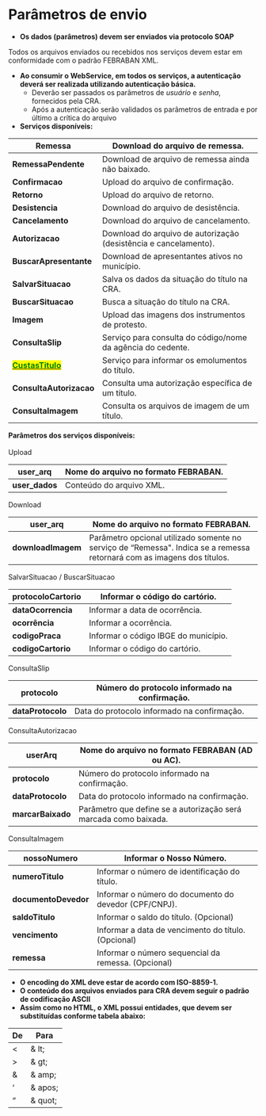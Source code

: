 # Parâmetros de envio

* **Os dados (parâmetros) devem ser enviados via protocolo SOAP**

Todos os arquivos enviados ou recebidos nos serviços devem estar em conformidade com o padrão FEBRABAN XML.

* **Ao consumir o WebService, em todos os serviços, a autenticação deverá ser realizada utilizando autenticação básica.**
  * Deverão ser passados os parâmetros de _usuário_ e _senha_, fornecidos pela CRA.
  * Após a autenticação serão validados os parâmetros de entrada e por último a crítica do arquivo
* **Serviços disponíveis:**

| **Remessa**                                                                                                                                                                                                                                                                                                                          | Download do arquivo de remessa.                                  |
| ------------------------------------------------------------------------------------------------------------------------------------------------------------------------------------------------------------------------------------------------------------------------------------------------------------------------------------ | ---------------------------------------------------------------- |
| **RemessaPendente**                                                                                                                                                                                                                                                                                                                  | Download de arquivo de remessa ainda não baixado.                |
| **Confirmacao**                                                                                                                                                                                                                                                                                                                      | Upload do arquivo de confirmação.                                |
| **Retorno**                                                                                                                                                                                                                                                                                                                          | Upload do arquivo de retorno.                                    |
| **Desistencia**                                                                                                                                                                                                                                                                                                                      | Download do arquivo de desistência.                              |
| **Cancelamento**                                                                                                                                                                                                                                                                                                                     | Download do arquivo de cancelamento.                             |
| **Autorizacao**                                                                                                                                                                                                                                                                                                                      | Download do arquivo de autorização (desistência e cancelamento). |
| **BuscarApresentante**                                                                                                                                                                                                                                                                                                               | Download de apresentantes ativos no município.                   |
| **SalvarSituacao**                                                                                                                                                                                                                                                                                                                   | Salva os dados da situação do título na CRA.                     |
| **BuscarSituacao**                                                                                                                                                                                                                                                                                                                   | Busca a situação do título na CRA.                               |
| **Imagem**                                                                                                                                                                                                                                                                                                                           | Upload das imagens dos instrumentos de protesto.                 |
| **ConsultaSlip**                                                                                                                                                                                                                                                                                                                     | Serviço para consulta do código/nome da agência do cedente.      |
| <mark style="color:green;">****</mark>[<mark style="color:green;">**CustasTitulo**</mark>](https://app.gitbook.com/s/W4AwFUGWy0cHvoDVb3Jx/\~/changes/AYjSRSQtKbdfrfMG5VfK/primeiros-passos/integracao-via-webservice-xml/cartorios-distribuidores/estrutura-do-arquivo-de-remessa/emolumentos)<mark style="color:green;">****</mark> | Serviço para informar os emolumentos do título.                  |
| **ConsultaAutorizacao**                                                                                                                                                                                                                                                                                                              | Consulta uma autorização específica de um título.                |
| **ConsultaImagem**                                                                                                                                                                                                                                                                                                                   | Consulta os arquivos de imagem de um título.                     |

**Parâmetros dos serviços disponíveis:**\
\
Upload

| **user\_arq**   | Nome do arquivo no formato **FEBRABAN.** |
| --------------- | ---------------------------------------- |
| **user\_dados** | Conteúdo do arquivo XML.                 |

Download

| **user\_arq**      | Nome do arquivo no formato **FEBRABAN.**                                                                                |
| ------------------ | ----------------------------------------------------------------------------------------------------------------------- |
| **downloadImagem** | Parâmetro opcional utilizado somente no serviço de “Remessa". Indica se a remessa retornará com as imagens dos títulos. |

SalvarSituacao / BuscarSituacao

| **protocoloCartorio** | Informar o código do cartório.       |
| --------------------- | ------------------------------------ |
| **dataOcorrencia**    | Informar a data de ocorrência.       |
| **ocorrência**        | Informar a ocorrência.               |
| **codigoPraca**       | Informar o código IBGE do município. |
| **codigoCartorio**    | Informar o código do cartório.       |

ConsultaSlip

| **protocolo**     | Número do protocolo informado na confirmação. |
| ----------------- | --------------------------------------------- |
| **dataProtocolo** | Data do protocolo informado na confirmação.   |

ConsultaAutorizacao

| **userArq**       | Nome do arquivo no formato FEBRABAN (AD ou AC).                  |
| ----------------- | ---------------------------------------------------------------- |
| **protocolo**     | Número do protocolo informado na confirmação.                    |
| **dataProtocolo** | Data do protocolo informado na confirmação.                      |
| **marcarBaixado** | Parâmetro que define se a autorização será marcada como baixada. |

ConsultaImagem

| **nossoNumero**      | Informar o Nosso Número.                              |
| -------------------- | ----------------------------------------------------- |
| **numeroTitulo**     | Informar o número de identificação do título.         |
| **documentoDevedor** | Informar o número do documento do devedor (CPF/CNPJ). |
| **saldoTitulo**      | Informar o saldo do título. (Opcional)                |
| **vencimento**       | Informar a data de vencimento do título. (Opcional)   |
| **remessa**          | Informar o número sequencial da remessa. (Opcional)   |

* **O encoding do XML deve estar de acordo com ISO-8859-1.**
* **O conteúdo dos arquivos enviados para CRA devem seguir o padrão de codificação ASCII**
* **Assim como no HTML, o XML possui entidades, que devem ser substituídas conforme tabela abaixo:**

| **De** | **Para** |
| ------ | -------- |
| <      | & lt;    |
| >      | & gt;    |
| &      | & amp;   |
| ‘      | & apos;  |
| “      | & quot;  |
